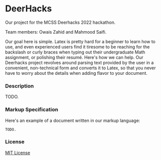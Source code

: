 # DeerHacks

Our project for the MCSS Deerhacks 2022 hackathon.

Team members: Owais Zahid and Mahmood Saifi. 

Our goal here is simple. Latex is pretty hard for a beginner to learn how to use, and even experienced users find it tiresome to be reaching for the backslash or curly braces when typing out their undergraduate Math assignment, or polishing their resumé. Here's how we can help. Our Deerhacks project revolves around parsing text provided by the user in a convenient, non-technical form and converts it to Latex, so that you never have to worry about the details when adding flavor to your document.


### Description

TODO.

### Markup Specification

Here's an example of a document written in our markup language:
```
TODO.
```

### License

[MIT License](/LICENSE)
